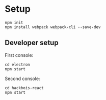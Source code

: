 # Setup

```
npm init
npm install webpack webpack-cli --save-dev
```

## Developer setup


First console:
```
cd electron
npm start
```

Second console:

```
cd hackbois-react
npm start
```